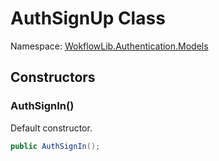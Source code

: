# AuthSignUp Class 

Namespace: [WokflowLib.Authentication.Models](WokflowLib.Authentication.Models.md)

## Constructors 

### AuthSignIn()

Default constructor.

```C#
public AuthSignIn();
```
